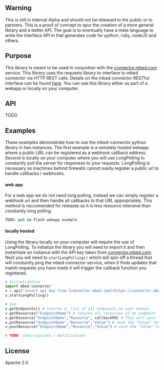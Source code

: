 ## Warning
This is still in internal Alpha and should not be released to the public or to partners. This is a proof of concept to spur the creation of a more general library and a better API. The goal is to eventually have a meta language to write the interface API in that generates code for python, ruby, nodeJS and others. 

## Purpose
This library is meant to be used in conjuntion with the [connector.mbed.com](www.connector.mbed.com) service. This library uses the requests library to interface to mbed connector via HTTP REST calls. Details on the mbed connector RESTful interface can be found [here](https://docs.mbed.com/docs/mbed-client-guide/en/latest/Introduction/#how-to-use-the-api). You can use this library either as part of a webapp or locally on your computer.

## API
TODO

## Examples
These examples demonstrate how to use the mbed-connector python library in two instances. The first example is a remotely hosted webapp where a public URL can be registered as a webhook callback address. Second is locally on your computer where you will use LongPolling to constantly poll the server for responses to your requests. LongPolling is necessary as machines behind firewalls cannot easily register a public url to handle callbacks / webhooks.  
#### web app
For a web app we do not need long polling, instead we can simply register a webhook url and then handle all callbacks to that URL appropriately. This method is reccomended for releases as it is less resource intensive than constantly long polling. 
```python
TODO: put in Flask webapp example
```

#### locally hosted
Using the library locally on your computer will require the use of LongPolling. To initialize the library you will need to import it and then instantiate an instance with the API key taken from [connector.mbed.com](https://connector.mbed.com/#accesskeys). Next you will need to `startLongPolling()` which will spin off a thread that will constantly ping the mbed connector service, when it finds updates that match requests you have made it will trigger the callback function you registered. 

```python
# Initialization
import mbed-connector
x = api("insert api key from [connector.mbed.com](https://connector.mbed.com/#accesskeys)")
x.startLongPolling()

# Use 
x.getEndpoints() # returns a  list of all endpoints on your domain
x.getResources("EndpointName") # returns all resources of an endpoint
x.getResource("EndpointName","Resource", callbackFN) # This will pass the resource value to the callbackFN, the <resource> will have the form of "X/Y/Z" 
x.putResource("EndpointName","Resource","Value") # send the "Value" to the "Resource" over a PUT request
x.postResource("EndpointName","Resource","Value") # send the "Value" to the "Resource" over a POST request

# TODO: Subscriptions / Notifications
```

## License
Apache 2.0